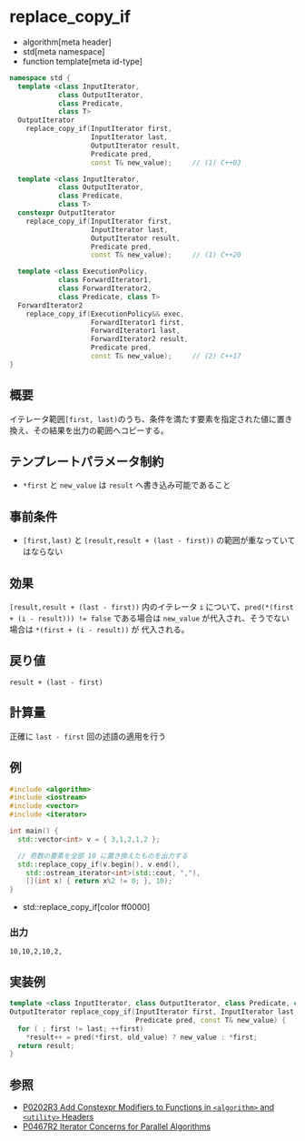 # replace_copy_if
* algorithm[meta header]
* std[meta namespace]
* function template[meta id-type]

```cpp
namespace std {
  template <class InputIterator,
            class OutputIterator,
            class Predicate,
            class T>
  OutputIterator
    replace_copy_if(InputIterator first,
                    InputIterator last,
                    OutputIterator result,
                    Predicate pred,
                    const T& new_value);     // (1) C++03

  template <class InputIterator,
            class OutputIterator,
            class Predicate,
            class T>
  constexpr OutputIterator
    replace_copy_if(InputIterator first,
                    InputIterator last,
                    OutputIterator result,
                    Predicate pred,
                    const T& new_value);     // (1) C++20

  template <class ExecutionPolicy,
            class ForwardIterator1,
            class ForwardIterator2,
            class Predicate, class T>
  ForwardIterator2
    replace_copy_if(ExecutionPolicy&& exec,
                    ForwardIterator1 first,
                    ForwardIterator1 last,
                    ForwardIterator2 result,
                    Predicate pred,
                    const T& new_value);     // (2) C++17
}
```

## 概要
イテレータ範囲`[first, last)`のうち、条件を満たす要素を指定された値に置き換え、その結果を出力の範囲へコピーする。


## テンプレートパラメータ制約
- `*first` と `new_value` は `result` へ書き込み可能であること


## 事前条件
- `[first,last)` と `[result,result + (last - first))` の範囲が重なっていてはならない


## 効果
`[result,result + (last - first))` 内のイテレータ `i` について、`pred(*(first + (i - result))) != false` である場合は `new_value` が代入され、そうでない場合は `*(first + (i - result))` が 代入される。


## 戻り値
`result + (last - first)`


## 計算量
正確に `last - first` 回の述語の適用を行う


## 例
```cpp example
#include <algorithm>
#include <iostream>
#include <vector>
#include <iterator>

int main() {
  std::vector<int> v = { 3,1,2,1,2 };

  // 奇数の要素を全部 10 に置き換えたものを出力する
  std::replace_copy_if(v.begin(), v.end(),
    std::ostream_iterator<int>(std::cout, ","),
    [](int x) { return x%2 != 0; }, 10);
}
```
* std::replace_copy_if[color ff0000]

### 出力
```
10,10,2,10,2,
```

## 実装例
```cpp
template <class InputIterator, class OutputIterator, class Predicate, class T>
OutputIterator replace_copy_if(InputIterator first, InputIterator last, OutputIterator result,
                               Predicate pred, const T& new_value) {
  for ( ; first != last; ++first)
    *result++ = pred(*first, old_value) ? new_value : *first;
  return result;
}
```


## 参照
- [P0202R3 Add Constexpr Modifiers to Functions in `<algorithm>` and `<utility>` Headers](http://www.open-std.org/jtc1/sc22/wg21/docs/papers/2017/p0202r3.html)
- [P0467R2 Iterator Concerns for Parallel Algorithms](http://www.open-std.org/jtc1/sc22/wg21/docs/papers/2017/p0467r2.html)
